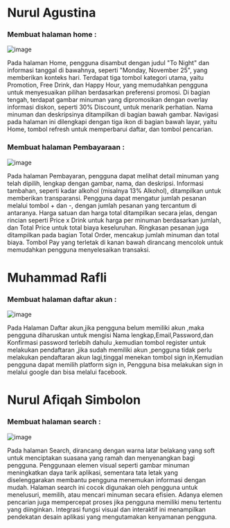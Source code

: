 # Nurul Agustina 
### Membuat halaman home :
![image](https://github.com/user-attachments/assets/ebdd01ab-613d-4d2f-9e70-f95fb37ab4b1)

Pada halaman Home, pengguna disambut dengan judul "To Night" dan informasi tanggal di bawahnya, seperti "Monday, November 25", yang memberikan konteks hari. Terdapat tiga tombol kategori utama, yaitu Promotion, Free Drink, dan Happy Hour, yang memudahkan pengguna untuk menyesuaikan pilihan berdasarkan preferensi promosi. Di bagian tengah, terdapat gambar minuman yang dipromosikan dengan overlay informasi diskon, seperti 30% Discount, untuk menarik perhatian. Nama minuman dan deskripsinya ditampilkan di bagian bawah gambar. Navigasi pada halaman ini dilengkapi dengan tiga ikon di bagian bawah layar, yaitu Home, tombol refresh untuk memperbarui daftar, dan tombol pencarian.

### Membuat halaman Pembayaraan :
![image](https://github.com/user-attachments/assets/3d954bdc-9c20-4ef4-becf-999314ddf898)

Pada halaman Pembayaran, pengguna dapat melihat detail minuman yang telah dipilih, lengkap dengan gambar, nama, dan deskripsi. Informasi tambahan, seperti kadar alkohol (misalnya 13% Alkohol), ditampilkan untuk memberikan transparansi. Pengguna dapat mengatur jumlah pesanan melalui tombol + dan -, dengan jumlah pesanan yang tercantum di antaranya. Harga satuan dan harga total ditampilkan secara jelas, dengan rincian seperti Price x Drink untuk harga per minuman berdasarkan jumlah, dan Total Price untuk total biaya keseluruhan. Ringkasan pesanan juga ditampilkan pada bagian Total Order, mencakup jumlah minuman dan total biaya. Tombol Pay yang terletak di kanan bawah dirancang mencolok untuk memudahkan pengguna menyelesaikan transaksi. 

# Muhammad Rafli 
### Membuat halaman daftar akun :
![image](https://github.com/user-attachments/assets/8af368cd-0130-49d1-bae9-d0a929e1b1f5)


Pada Halaman Daftar akun,jika pengguna belum memiliki akun ,maka pengguna diharuskan untuk mengisi Nama lengkap,Email,Password,dan Konfirmasi password terlebih dahulu ,kemudian tombol register untuk melakukan pendaftaran ,jika sudah memiliki akun ,pengguna tidak perlu melakukan pendaftaran akun lagi,tinggal menekan tombol sign in,Kemudian pengguna dapat memilih platform sign in, Pengguna bisa melakukan sign in melalui google dan bisa melalui facebook. 

# Nurul Afiqah Simbolon
### Membuat halaman search :
![image](https://github.com/user-attachments/assets/3ecbb78a-3b9f-40a5-be9b-00f872305636)

Pada halaman Search, dirancang dengan warna latar belakang yang soft untuk menciptakan suasana yang ramah dan menyenangkan bagi pengguna. Penggunaan elemen visual seperti gambar minuman meningkatkan daya tarik aplikasi, sementara tata letak yang diselenggarakan membantu pengguna menemukan informasi dengan mudah. Halaman search ini cocok digunakan oleh pengguna untuk menelusuri, memilih, atau mencari minuman secara efisien. Adanya elemen pencarian juga mempercepat proses jika pengguna memiliki menu tertentu yang diinginkan. Integrasi fungsi visual dan interaktif ini menampilkan pendekatan desain aplikasi yang mengutamakan kenyamanan pengguna.

